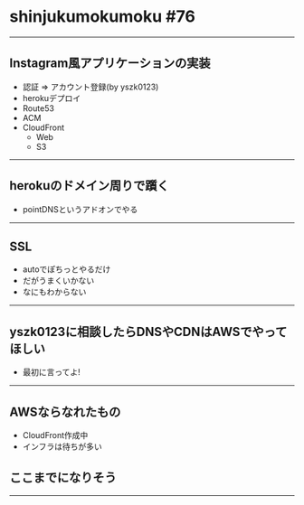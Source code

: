 # shinjukumokumoku #76

---

## Instagram風アプリケーションの実装

- 認証 => アカウント登録(by yszk0123)
- herokuデプロイ
- Route53
- ACM
- CloudFront
  - Web
  - S3

---

## herokuのドメイン周りで躓く

- pointDNSというアドオンでやる

---

## SSL

- autoでぽちっとやるだけ
- だがうまくいかない
- なにもわからない

---

## yszk0123に相談したらDNSやCDNはAWSでやってほしい

- 最初に言ってよ!

---

## AWSならなれたもの

- CloudFront作成中
- インフラは待ちが多い

## ここまでになりそう

---
